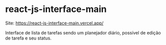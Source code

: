 # react-js-interface-main
Site: https://react-js-interface-main.vercel.app/

Interface de lista de tarefas sendo um planejador diário, possível de edição de tarefa e seu status.
